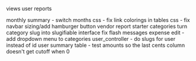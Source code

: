 
views
  user reports

monthly summary - switch months
css - fix link colorings in tables
css - fix navbar sizing/add hamburger button
vendor report
starter categories
turn category slug into slugifiable interface
fix flash messages
expense edit - add dropdown menu to categories
user_controller - do slugs for user instead of id
user summary table - test amounts so the last cents column doesn't get  cutoff when 0
